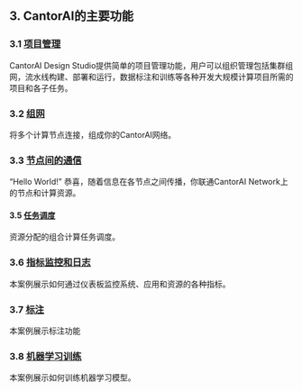 ## 3. CantorAI的主要功能

### 3.1 [项目管理](project-management.md)

CantorAI Design Studio提供简单的项目管理功能，用户可以组织管理包括集群组网，流水线构建、部署和运行，数据标注和训练等各种开发大规模计算项目所需的项目和各子任务。

### 3.2 [组网](join-the-network.md)​

将多个计算节点连接，组成你的CantorAI网络。

### 3.3 [节点间的通信](messaging.md)

“Hello World!” 恭喜，随着信息在各节点之间传播，你联通CantorAI Network上的节点和计算资源。

#### 3.5 [任务调度](task-scheduling.md)

资源分配的组合计算任务调度。

### 3.6 [指标监控和日志](monitoring.md)

本案例展示如何通过仪表板监控系统、应用和资源的各种指标。

### 3.7 [标注](annotation.md)

本案例展示标注功能

### 3.8 [机器学习训练](training.md)

本案例展示如何训练机器学习模型。